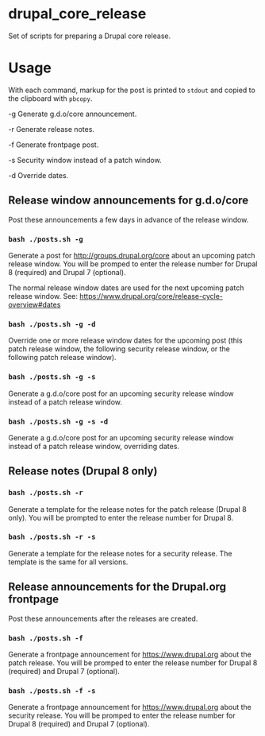# drupal_core_release
Set of scripts for preparing a Drupal core release.

Usage
=====

With each command, markup for the post is printed to `stdout` and copied to the clipboard with `pbcopy`.

-g Generate g.d.o/core announcement.

-r Generate release notes.

-f Generate frontpage post.

-s Security window instead of a patch window.

-d Override dates.

Release window announcements for g.d.o/core
-------------------------------------------

Post these announcements a few days in advance of the release window.

### `bash ./posts.sh -g`

Generate a post for http://groups.drupal.org/core about an upcoming patch release window. You will be promped to enter the release number for Drupal 8 (required) and Drupal 7 (optional).

The normal release window dates are used for the next upcoming patch release window. See: https://www.drupal.org/core/release-cycle-overview#dates

### `bash ./posts.sh -g -d`

Override one or more release window dates for the upcoming post (this patch release window, the following security release window, or the following patch release window).

### `bash ./posts.sh -g -s`

Generate a g.d.o/core post for an upcoming security release window instead of a patch release window.

### `bash ./posts.sh -g -s -d`

Generate a g.d.o/core post for an upcoming security release window instead of a patch release window, overriding dates.

Release notes (Drupal 8 only)
-----------------------------

### `bash ./posts.sh -r`

Generate a template for the release notes for the patch release (Drupal 8 only). You will be prompted to enter the release number for Drupal 8.

### `bash ./posts.sh -r -s`

Generate a template for the release notes for a security release. The template is the same for all versions.

Release announcements for the Drupal.org frontpage
--------------------------------------------------

Post these announcements after the releases are created.

### `bash ./posts.sh -f`

Generate a frontpage announcement for https://www.drupal.org about the patch release. You will be promped to enter the release number for Drupal 8 (required) and Drupal 7 (optional).

### `bash ./posts.sh -f -s`

Generate a frontpage announcement for https://www.drupal.org about the security release. You will be promped to enter the release number for Drupal 8 (required) and Drupal 7 (optional).
